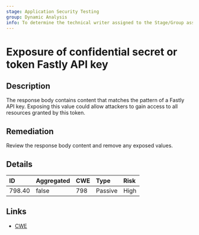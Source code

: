 ```yaml
---
stage: Application Security Testing
group: Dynamic Analysis
info: To determine the technical writer assigned to the Stage/Group associated with this page, see https://handbook.gitlab.com/handbook/product/ux/technical-writing/#assignments
---
```


# Exposure of confidential secret or token Fastly API key

## Description

The response body contains content that matches the pattern of a Fastly API key.
Exposing this value could allow attackers to gain access to all resources granted by this token.

## Remediation

Review the response body content and remove any exposed values.

## Details

| ID | Aggregated | CWE | Type | Risk |
|:---|:--------|:--------|:--------|:--------|
| 798.40 | false | 798 | Passive | High |

## Links

- [CWE](https://cwe.mitre.org/data/definitions/798.html)
